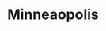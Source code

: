 ---
title: "Minneaopolis"
hashtag: "minneapolis"
tags:
  - Cities I have lived in
  - Cities I have visited
  - Cities I have worked in
  - City
  - Hennepin County
  - Minnesota
  - Mississippi River
related:
  - _hashtags/saint-paul.md
---